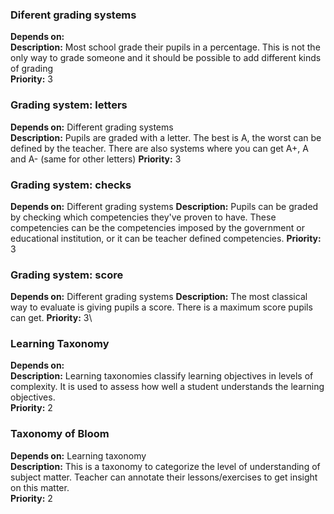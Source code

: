 ### Diferent grading systems
**Depends on:**\
**Description:** Most school grade their pupils in a percentage. This is not the only way to grade someone and it should be possible to add different kinds of grading\
**Priority:** 3

### Grading system: letters
**Depends on:** Different grading systems\
**Description:** Pupils are graded with a letter. The best is A, the worst can be defined by the teacher. There are also systems where you can get A+, A and A- (same for other letters)
**Priority:** 3

### Grading system: checks
**Depends on:** Different grading systems
**Description:** Pupils can be graded by checking which competencies they've proven to have. These competencies can be the competencies imposed by the government or educational institution, or it can be teacher defined competencies.
**Priority:** 3

### Grading system: score
**Depends on:** Different grading systems
**Description:** The most classical way to evaluate is giving pupils a score. There is a maximum score pupils can get.
**Priority:** 3\

### Learning Taxonomy
**Depends on:**\
**Description:** Learning taxonomies classify learning objectives in levels of complexity. It is used to assess how well a student understands the learning objectives.\
**Priority:** 2

### Taxonomy of Bloom
**Depends on:** Learning taxonomy\
**Description:** This is a taxonomy to categorize the level of understanding of subject matter. Teacher can annotate their lessons/exercises to get insight on this matter.\
**Priority:** 2



